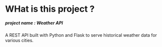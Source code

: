 # WHat is this project  ?

##### project name :    Weather API

A REST API built with Python and Flask to serve historical weather data for various cities.
